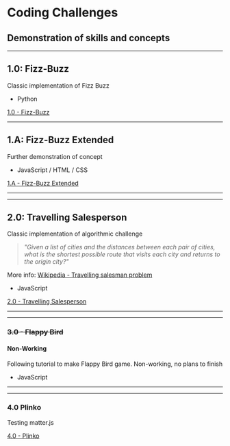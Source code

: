 # Coding Challenges
## Demonstration of skills and concepts
----
## 1.0: Fizz-Buzz
Classic implementation of Fizz Buzz
+   Python

[1.0 - Fizz-Buzz](/1_FizzBuzz)

---

## 1.A: Fizz-Buzz Extended
Further demonstration of concept
+   JavaScript / HTML / CSS

[1.A - Fizz-Buzz Extended](/1A_FizzBuzz_Extended)

---

---


## 2.0: Travelling Salesperson
Classic implementation of algorithmic challenge

>*"Given a list of cities and the distances between each pair of cities, what is the shortest possible route that visits each city and returns to the origin city?"*

More info: [Wikipedia - Travelling salesman problem](https://en.wikipedia.org/wiki/Travelling_salesman_problem)
+   JavaScript

[2.0 - Travelling Salesperson](2_TravellingSales)

---

---


### ~~3.0 - Flappy Bird~~
#### Non-Working
Following tutorial to make Flappy Bird game. Non-working, no plans to finish
+   JavaScript

---

---

### 4.0 Plinko
Testing matter.js

[4.0 - Plinko](4_Plinko)